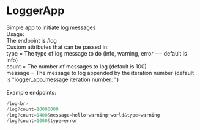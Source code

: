 # LoggerApp
Simple app to initiate log messages<br>
Usage:<br>
The endpoint is /log<br>
Custom attributes that can be passed in:<br>
type = The type of log message to do (info, warning, error --- default is info)<br>
count = The number of messages to log (default is 100)<br>
message = The message to log appended by the iteration number (default is "logger_app_message iteration number: ")<br><br>
Example endpoints:<br>
 ```java 
/log<br>
/log?count=10000000
/log?count=1400&message=hello+warning+world&type=warning
/log?count=1000&type=error
```  
    
